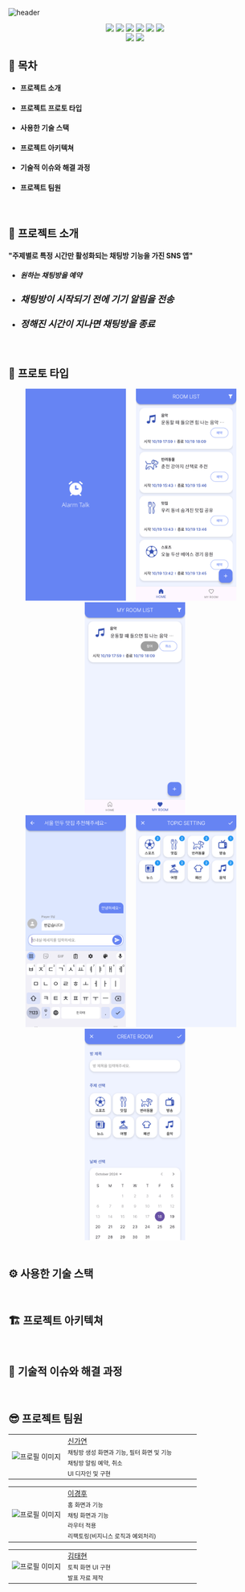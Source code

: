 ![header](https://capsule-render.vercel.app/api?type=waving&color=6684F3&height=280&section=header&text=Alarm%20Talk&fontSize=80&fontColor=ffffff)


<div align=center style="display: flex; justify-content: center; align-items: center;flex-direction: column;">
    <div>
      <img src='https://img.shields.io/badge/Flutter-02569B?&logo=flutter&logoColor=white'>
      <img src='https://img.shields.io/badge/dart-%230175C2.svg?&logoColor=white'>
      <img src='https://img.shields.io/badge/node.js-6DA55F?&logoColor=white'>
      <img src='https://img.shields.io/badge/typescript-%23007ACC.svg?&logoColor=white'>
      <img src='https://img.shields.io/badge/Postman-FF6C37?&logoColor=white'>
      <img src='https://img.shields.io/badge/postgres-%23316192.svg?&logoColor=white'>
    </div>
    <div align="center">
        <img src="https://img.shields.io/badge/-개발 기간-FF7F50?logoColor=white"/>
        <img src="https://img.shields.io/badge/2024.10.2 ~ 2024.10.18-F5F5F5?style=flat&labelColor=FFF5F5"/>
    </div>
</div>


## 📃 목차 
- #### 프로젝트 소개
- #### 프로젝트 프로토 타입</span>
- #### 사용한 기술 스택</span>
- #### 프로젝트 아키텍쳐</span>
- #### 기술적 이슈와 해결 과정</span>
- #### 프로젝트 팀원</span>

<br>

## 💁 프로젝트 소개
#### "주제별로 특정 시간만 활성화되는 채팅방 기능을 가진 SNS 앱"
- ##### 원하는 채팅방을 예약
- ##### <span style='font-size:130%'>채팅방이 시작되기 전에 기기 알림을 전송
- ##### <span style='font-size:130%'>정해진 시간이 지나면 채팅방을 종료

<br>

## 📱 프로토 타입 
<div align="center">
  <img src="assets/images/prototype/00alarm_talk_intro.png" width="200" alt="Image 1" />
  &nbsp;&nbsp;&nbsp;
  <img src="assets/images/prototype/01alarm_talk_home.png" width="200" alt="Image 2" />
  &nbsp;&nbsp;&nbsp;
  <img src="assets/images/prototype/02alarm_talk_my.png" width="200" alt="Image 3" />
</div>
<div align="center">
  <img src="assets/images/prototype/03alarm_talk_chat.png" width="200" alt="Image 1" />
  &nbsp;&nbsp;&nbsp;
  <img src="assets/images/prototype/04alarm_talk_filter.png" width="200" alt="Image 2" />
  &nbsp;&nbsp;&nbsp;
  <img src="assets/images/prototype/05alarm_talk_create-1.png" width="200" alt="Image 3" />
</div>

<br>

## ⚙️ 사용한 기술 스택

<br>

## 🏗️ 프로젝트 아키텍쳐

<br>

## 🚩 기술적 이슈와 해결 과정

<br>

## 😎 프로젝트 팀원
  <table>
    <tr>
      <td><img align=center src="assets/images/profile/profile-1.jpg" width="100" height="100" alt="프로필 이미지"></td>
      <td width="250px">
        <a href="https://github.com/flow2c">
          신가연
        </a>
        <br />
        <sub>채팅방 생성 화면과 기능, 필터 화면 및 기능<br>채팅방 알림 예약, 취소<br>UI 디자인 및 구현</sub>
      </td>
    </tr>
  </table>
  <table>
    <tr>
      <td><img align=center src="assets/images/profile/profile-1.jpg" width="100" height="100" alt="프로필 이미지"></td>
      <td width="250px">
        <a href="https://github.com/flow2c">
          이경후
        </a>
        <br />
        <sub>홈 화면과 기능<br>채팅 화면과 기능<br>라우터 적용<br>리팩토링(비지니스 로직과 예외처리)</sub>
      </td>
    </tr>
  </table>
    <table>
    <tr>
      <td><img align=center src="assets/images/profile/profile-1.jpg" width="100" height="100" alt="프로필 이미지"></td>
      <td width="250px">
        <a href="https://github.com/flow2c">
          김태현
        </a>
        <br />
        <sub>토픽 화면 UI 구현<br>발표 자료 제작</sub>
      </td>
    </tr>
  </table>
